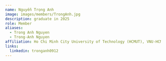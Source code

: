 ```yaml
---
name: Nguyễn Trọng Anh
image: images/members/TrongAnh.jpg
description: graduate in 2025
role: Member
aliases:
  - Trong Anh Nguyen
  - Trong-Anh Nguyen
affiliation: Ho Chi Minh City University of Technology (HCMUT), VNU-HCM
links:
  linkedin: tronganh0912
---
```


